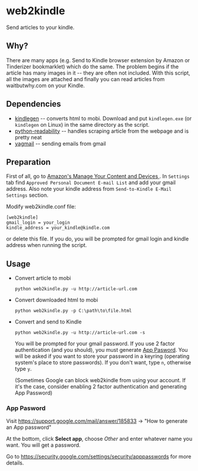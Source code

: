# web2kindle

Send articles to your kindle.

## Why?

There are many apps (e.g. Send to Kindle browser extension by Amazon or Tinderizer bookmarklet) which do the same. The problem begins if the article has many images in it -- they are often not included. With this script, all the images are attached and finally you can read articles from waitbutwhy.com on your Kindle.

## Dependencies
* [kindlegen](https://www.amazon.com/gp/feature.html?ie=UTF8&docId=1000765211) -- converts html to mobi. Download and put `kindlegen.exe` (or `kindlegen` on Linux) in the same directory as the script.
* [python-readability](https://github.com/buriy/python-readability) -- handles scraping article from the webpage and is pretty   neat
* [yagmail](https://github.com/kootenpv/yagmail) -- sending emails from gmail

## Preparation
First of all, go to [Amazon's  Manage Your Content and Devices ](amazon.com/mn/dcw/myx.html). In `Settings` tab find `Approved Personal Document E-mail List` and add your gmail address. Also note your kindle address from `Send-to-Kindle E-Mail Settings` section.

Modify web2kindle.conf file:
```
[web2kindle]
gmail_login = your_login
kindle_address = your_kindle@kindle.com
```
or delete this file. If you do, you will be prompted for gmail login and kindle address when running the script.

## Usage
* Convert article to mobi
  ```
  python web2kindle.py -u http://article-url.com
  ```

* Convert downloaded html to mobi
  ```
  python web2kindle.py -p C:\path\to\file.html
  ```

* Convert and send to Kindle
  ```
  python web2kindle.py -u http://article-url.com -s
  ```
  You will be prompted for your gmail password. If you use 2 factor authentication (and you should), you must generate [App Pasword](#app-password). You will be asked if you want to store your password in a keyring (operating system's place to store passwords). If you don't want, type `n`, otherwise type `y`.

  (Sometimes Google can block web2kindle from using your account. If it's the case, consider enabling 2 factor authentication and generating App Password)

### App Pasword

Visit https://support.google.com/mail/answer/185833 -> "How to generate an App password"

At the bottom, click __Select app__, choose _Other_ and enter whatever name you want. You will get a password.

Go to https://security.google.com/settings/security/apppasswords for more details.
